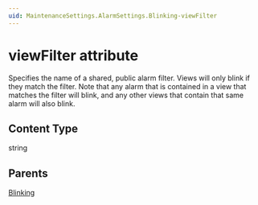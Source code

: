 ```yaml
---
uid: MaintenanceSettings.AlarmSettings.Blinking-viewFilter
---
```


# viewFilter attribute

Specifies the name of a shared, public alarm filter. Views will only blink if they match the filter. Note that any alarm that is contained in a view that matches the filter will blink, and any other views that contain that same alarm will also blink.

## Content Type

string

## Parents

[Blinking](xref:MaintenanceSettings.AlarmSettings.Blinking)
